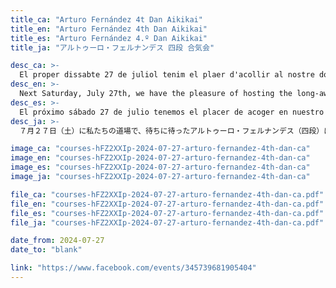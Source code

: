 ```yaml
---
title_ca: "Arturo Fernández 4t Dan Aikikai"
title_en: "Arturo Fernández 4th Dan Aikikai"
title_es: "Arturo Fernández 4.º Dan Aikikai"
title_ja: "アルトゥーロ・フェルナンデス 四段 合気会"

desc_ca: >-
  El proper dissabte 27 de juliol tenim el plaer d'acollir al nostre dojo les molt esperades jornades d'Aikido a càrrec de Arturo Fernández 4rt dan Aikikai.
desc_en: >-
  Next Saturday, July 27th, we have the pleasure of hosting the long-awaited special Aikido class at our dojo, led by Arturo Fernández, 4th dan Aikikai.
desc_es: >-
  El próximo sábado 27 de julio tenemos el placer de acoger en nuestro dojo las tan esperadas clases especiales de Aikido a cargo de Arturo Fernández, 4.º dan Aikikai.
desc_ja: >-
  ７月２７日（土）に私たちの道場で、待ちに待ったアルトゥーロ・フェルナンデス（四段）による特別稽古が行われます。

image_ca: "courses-hFZ2XXIp-2024-07-27-arturo-fernandez-4th-dan-ca"
image_en: "courses-hFZ2XXIp-2024-07-27-arturo-fernandez-4th-dan-ca"
image_es: "courses-hFZ2XXIp-2024-07-27-arturo-fernandez-4th-dan-ca"
image_ja: "courses-hFZ2XXIp-2024-07-27-arturo-fernandez-4th-dan-ca"

file_ca: "courses-hFZ2XXIp-2024-07-27-arturo-fernandez-4th-dan-ca.pdf"
file_en: "courses-hFZ2XXIp-2024-07-27-arturo-fernandez-4th-dan-ca.pdf"
file_es: "courses-hFZ2XXIp-2024-07-27-arturo-fernandez-4th-dan-ca.pdf"
file_ja: "courses-hFZ2XXIp-2024-07-27-arturo-fernandez-4th-dan-ca.pdf"

date_from: 2024-07-27
date_to: "blank"

link: "https://www.facebook.com/events/345739681905404"
---
```

